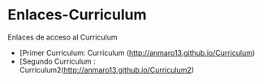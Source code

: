 # Enlaces-Curriculum
Enlaces de acceso al Curriculum

* [Primer Curriculum: Curriculum (http://anmaro13.github.io/Curriculum)
* [Segundo Curriculum : Curriculum2(http://anmaro13.github.io/Curriculum2)

